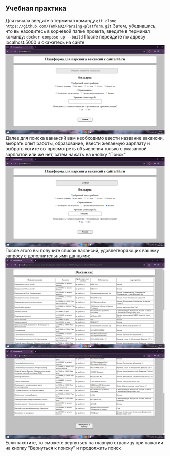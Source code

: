 Учебная практика
---------------------------------------------------------------------------------------------------------------------------------------
Для начала введите в терминал команду `git clone https://github.com/Temka02/Parsing-platform.git`
Затем, убедившись, что вы находитесь в корневой папке проекта, введите в терминал команду: `docker-compose up --build`
После перейдите по адресу localhost:5000 и окажетесь на сайте
![Alt text](image.png)
Далее для поиска вакансий вам необходимо ввести название вакансии, выбрать опыт работы, образование, ввести желаемую зарплату и выбрать хотите вы просмотреть объявления только с указанной зарплатой или же нет, затем нажать на кнопку "Поиск"
![Alt text](image-2.png)
После этого вы получите список вакансий, удовлетворяющих вашему запросу с дополнительными данными:
![Alt text](image-3.png)![Alt text](image-4.png)
Если захотите, то сможете вернуться на главную страницу при нажатии на кнопку "Вернуться к поиску" и продолжить поиск
